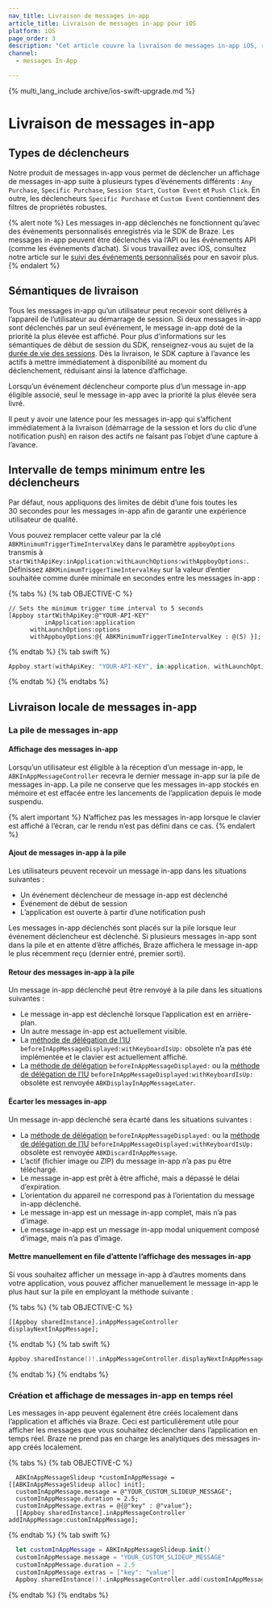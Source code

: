 ```yaml
---
nav_title: Livraison de messages in-app
article_title: Livraison de messages in-app pour iOS
platform: iOS
page_order: 3
description: "Cet article couvre la livraison de messages in-app iOS, répertoriant différents types de déclencheurs, de sémantiques de livraison et d’étapes de déclenchement d’événements."
channel:
  - messages In-App

---
```


{% multi_lang_include archive/ios-swift-upgrade.md %}

# Livraison de messages in-app

## Types de déclencheurs

Notre produit de messages in-app vous permet de déclencher un affichage de messages in-app suite à plusieurs types d’événements différents : `Any Purchase`, `Specific Purchase`, `Session Start`, `Custom Event` et `Push Click`. En outre, les déclencheurs `Specific Purchase` et `Custom Event` contiennent des filtres de propriétés robustes.

{% alert note %}
Les messages in-app déclenchés ne fonctionnent qu’avec des événements personnalisés enregistrés via le SDK de Braze. Les messages in-app peuvent être déclenchés via l’API ou les événements API (comme les événements d’achat). Si vous travaillez avec iOS, consultez notre article sur le [suivi des événements personnalisés]({{site.baseurl}}/developer_guide/platform_integration_guides/swift/analytics/tracking_custom_events/) pour en savoir plus. 
{% endalert %}

## Sémantiques de livraison

Tous les messages in-app qu’un utilisateur peut recevoir sont délivrés à l’appareil de l’utilisateur au démarrage de session. Si deux messages in-app sont déclenchés par un seul événement, le message in-app doté de la priorité la plus élevée est affiché. Pour plus d’informations sur les sémantiques de début de session du SDK, renseignez-vous au sujet de la [durée de vie des sessions][45]. Dès la livraison, le SDK capture à l’avance les actifs à mettre immédiatement à disponibilité au moment du déclenchement, réduisant ainsi la latence d’affichage.

Lorsqu’un événement déclencheur comporte plus d’un message in-app éligible associé, seul le message in-app avec la priorité la plus élevée sera livré.

Il peut y avoir une latence pour les messages in-app qui s’affichent immédiatement à la livraison (démarrage de la session et lors du clic d’une notification push) en raison des actifs ne faisant pas l’objet d’une capture à l’avance.

## Intervalle de temps minimum entre les déclencheurs

Par défaut, nous appliquons des limites de débit d’une fois toutes les 30 secondes pour les messages in-app afin de garantir une expérience utilisateur de qualité.

Vous pouvez remplacer cette valeur par la clé `ABKMinimumTriggerTimeIntervalKey` dans le paramètre `appboyOptions` transmis à `startWithApiKey:inApplication:withLaunchOptions:withAppboyOptions:`. Définissez `ABKMinimumTriggerTimeIntervalKey` sur la valeur d’entier souhaitée comme durée minimale en secondes entre les messages in-app :

{% tabs %}
{% tab OBJECTIVE-C %}

```objc
// Sets the minimum trigger time interval to 5 seconds
[Appboy startWithApiKey:@"YOUR-API-KEY"
          inApplication:application
      withLaunchOptions:options
      withAppboyOptions:@{ ABKMinimumTriggerTimeIntervalKey : @(5) }];
```

{% endtab %}
{% tab swift %}

```swift
Appboy.start(withApiKey: "YOUR-API-KEY", in:application, withLaunchOptions:launchOptions, withAppboyOptions:[ABKMinimumTriggerTimeIntervalKey : 5])
```

{% endtab %}
{% endtabs %}

## Livraison locale de messages in-app

### La pile de messages in-app

#### Affichage des messages in-app

Lorsqu’un utilisateur est éligible à la réception d’un message in-app, le `ABKInAppMessageController` recevra le dernier message in-app sur la pile de messages in-app. La pile ne conserve que les messages in-app stockés en mémoire et est effacée entre les lancements de l’application depuis le mode suspendu.

{% alert important %}
N’affichez pas les messages in-app lorsque le clavier est affiché à l’écran, car le rendu n’est pas défini dans ce cas.
{% endalert %}

#### Ajout de messages in-app à la pile

Les utilisateurs peuvent recevoir un message in-app dans les situations suivantes :

- Un événement déclencheur de message in-app est déclenché
- Événement de début de session
- L’application est ouverte à partir d’une notification push

Les messages in-app déclenchés sont placés sur la pile lorsque leur événement déclencheur est déclenché. Si plusieurs messages in-app sont dans la pile et en attente d’être affichés, Braze affichera le message in-app le plus récemment reçu (dernier entré, premier sorti).

#### Retour des messages in-app à la pile

Un message in-app déclenché peut être renvoyé à la pile dans les situations suivantes :

- Le message in-app est déclenché lorsque l’application est en arrière-plan.
- Un autre message in-app est actuellement visible.
- La [méthode de délégation de l’IU][38] `beforeInAppMessageDisplayed:withKeyboardIsUp:` obsolète n’a pas été implémentée et le clavier est actuellement affiché.
- La [méthode de délégation][30] `beforeInAppMessageDisplayed:` ou la [méthode de délégation de l’IU][38] `beforeInAppMessageDisplayed:withKeyboardIsUp:` obsolète est renvoyée `ABKDisplayInAppMessageLater`.

#### Écarter les messages in-app

Un message in-app déclenché sera écarté dans les situations suivantes :

- La [méthode de délégation][30] `beforeInAppMessageDisplayed:` ou la [méthode de délégation de l’IU][38] `beforeInAppMessageDisplayed:withKeyboardIsUp:` obsolète est renvoyée `ABKDiscardInAppMessage`.
- L’actif (fichier image ou ZIP) du message in-app n’a pas pu être téléchargé.
- Le message in-app est prêt à être affiché, mais a dépassé le délai d’expiration.
- L’orientation du appareil ne correspond pas à l’orientation du message in-app déclenché.
- Le message in-app est un message in-app complet, mais n’a pas d’image.
- Le message in-app est un message in-app modal uniquement composé d’image, mais n’a pas d’image.

#### Mettre manuellement en file d’attente l’affichage des messages in-app

Si vous souhaitez afficher un message in-app à d’autres moments dans votre application, vous pouvez afficher manuellement le message in-app le plus haut sur la pile en employant la méthode suivante :

{% tabs %}
{% tab OBJECTIVE-C %}

```objc
[[Appboy sharedInstance].inAppMessageController displayNextInAppMessage];
```

{% endtab %}
{% tab swift %}

```swift
Appboy.sharedInstance()!.inAppMessageController.displayNextInAppMessage()
```

{% endtab %}
{% endtabs %}

### Création et affichage de messages in-app en temps réel

Les messages in-app peuvent également être créés localement dans l’application et affichés via Braze. Ceci est particulièrement utile pour afficher les messages que vous souhaitez déclencher dans l’application en temps réel. Braze ne prend pas en charge les analytiques des messages in-app créés localement.

{% tabs %}
{% tab OBJECTIVE-C %}

```objc
  ABKInAppMessageSlideup *customInAppMessage = [[ABKInAppMessageSlideup alloc] init];
  customInAppMessage.message = @"YOUR_CUSTOM_SLIDEUP_MESSAGE";
  customInAppMessage.duration = 2.5;
  customInAppMessage.extras = @{@"key" : @"value"};
  [[Appboy sharedInstance].inAppMessageController addInAppMessage:customInAppMessage];
```

{% endtab %}
{% tab swift %}

```swift
  let customInAppMessage = ABKInAppMessageSlideup.init()
  customInAppMessage.message = "YOUR_CUSTOM_SLIDEUP_MESSAGE"
  customInAppMessage.duration = 2.5
  customInAppMessage.extras = ["key": "value"]
  Appboy.sharedInstance()!.inAppMessageController.add(customInAppMessage)
```

{% endtab %}
{% endtabs %}

[30]: {{site.baseurl}}/developer_guide/platform_integration_guides/ios/in-app_messaging/customization/setting_delegates/#core-in-app-message-delegate
[38]: {{site.baseurl}}/developer_guide/platform_integration_guides/ios/in-app_messaging/customization/setting_delegates/#in-app-message-delegate
[45]: {{site.baseurl}}/developer_guide/platform_integration_guides/ios/analytics/tracking_sessions/#session-lifecycle
